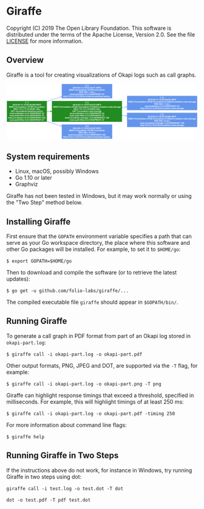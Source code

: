 Giraffe
=======

Copyright (C) 2019 The Open Library Foundation.  This software is
distributed under the terms of the Apache License, Version 2.0.  See the
file
[LICENSE](https://github.com/folio-labs/giraffe/blob/master/LICENSE) for
more information.


Overview
--------

Giraffe is a tool for creating visualizations of Okapi logs such as call
graphs.

![Giraffe example](https://github.com/folio-labs/giraffe/blob/master/okapi-example.png "Giraffe example")


System requirements
-------------------

* Linux, macOS, possibly Windows
* Go 1.10 or later
* Graphviz

Giraffe has not been tested in Windows, but it may work normally or
using the "Two Step" method below.


Installing Giraffe
------------------

First ensure that the `GOPATH` environment variable specifies a path
that can serve as your Go workspace directory, the place where this
software and other Go packages will be installed.  For example, to set
it to `$HOME/go`:

```shell
$ export GOPATH=$HOME/go
```

Then to download and compile the software (or to retrieve the latest
updates):

```shell
$ go get -u github.com/folio-labs/giraffe/...
```

The compiled executable file `giraffe` should appear in `$GOPATH/bin/`.


Running Giraffe
---------------

To generate a call graph in PDF format from part of an Okapi log stored
in `okapi-part.log`:

```shell
$ giraffe call -i okapi-part.log -o okapi-part.pdf
```

Other output formats, PNG, JPEG and DOT, are supported via the `-T`
flag, for example:

```shell
$ giraffe call -i okapi-part.log -o okapi-part.png -T png
```

Giraffe can highlight response timings that exceed a threshold,
specified in milliseconds.  For example, this will highlight timings of
at least 250 ms:

```shell
$ giraffe call -i okapi-part.log -o okapi-part.pdf -timing 250
```

For more information about command line flags:

```shell
$ giraffe help
```


Running Giraffe in Two Steps
----------------------------

If the instructions above do not work, for instance in Windows, try
running Giraffe in two steps using dot:

```shell
giraffe call -i test.log -o test.dot -T dot
```
```shell
dot -o test.pdf -T pdf test.dot
```


